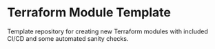 # Terraform Module Template

Template repository for creating new Terraform modules with included CI/CD and some automated sanity checks.

<!-- BEGINNING OF PRE-COMMIT-TERRAFORM DOCS HOOK -->
<!-- END OF PRE-COMMIT-TERRAFORM DOCS HOOK -->
